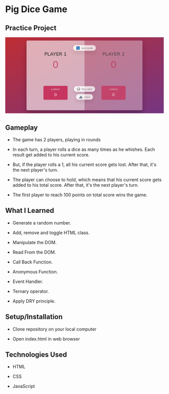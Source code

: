 # Pig Dice Game

## Practice Project

![Pig Dice Game](./images/pig-game.png)

## Gameplay

- The game has 2 players, playing in rounds

- In each turn, a player rolls a dice as many times as he whishes. Each result get added to his current score.

- But, if the player rolls a 1, all his current score gets lost. After that, it's the next player's turn.

- The player can choose to hold, which means that his current score gets added to his total score.
  After that, it's the next player's turn.

- The first player to reach 100 points on total score wins the game.

## What I Learned

- Generate a random number.

- Add, remove and toggle HTML class.

- Manipulate the DOM.

- Read From the DOM.

- Call Back Function.

- Anonymous Function.

- Event Handler.

- Ternary operator.

- Apply DRY principle.

## Setup/Installation

- Clone repository on your local computer

- Open index.html in web browser

## Technologies Used

- HTML

- CSS

- JavaScript
